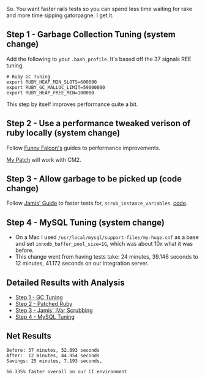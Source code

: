 So.  You want faster rails tests so you can spend less time waiting for rake and more time sipping gatorpagne.  I get it.

Step 1 - Garbage Collection Tuning (system change)
-------

Add the following to your `.bash_profile`.  It's based off the 37 signals REE tuning.  

```
# Ruby GC Tuning
export RUBY_HEAP_MIN_SLOTS=600000
export RUBY_GC_MALLOC_LIMIT=59000000
export RUBY_HEAP_FREE_MIN=100000
```

This step by itself improves performance quite a bit.

Step 2 - Use a performance tweaked verison of ruby locally (system change)
-----

Follow [Funny Falcon's](https://gist.github.com/funny-falcon/4755042) guides to performance improvements.

[My Patch](https://gist.github.com/kenmazaika/4963702) will work with CM2.


Step 3 - Allow garbage to be picked up (code change)
------

Follow [Jamis' Guide](http://37signals.com/svn/posts/2742-the-road-to-faster-tests) to faster tests for, `scrub_instance_variables`.  [code](https://github.com/where/campaign_manager/commit/d42a055f8cef426a57216767c25eabff4470b62a).

Step 4 - MySQL Tuning (system change)
-------

* On a Mac I used `/usr/local/mysql/support-files/my-huge.cnf` as a base and set `innodb_buffer_pool_size=1G`, which was about 10x what it was before.
* This change went from having tests take: 24 minutes, 39.146 seconds to 12 minutes, 41.172 seconds on our integration server.



Detailed Results with Analysis
-----

* [Step 1 - GC Tuning](http://mazaika.io/gc-tuned)
* [Step 2 - Patched Ruby](http://mazaika.io/patched-ruby)
* [Step 3 - Jamis' IVar Scrubbing](http://mazaika.io/jamis)
* [Step 4 - MySQL Tuning](http://mazaika.io/mysql)

Net Results
----------

```
Before: 37 minutes, 52.093 seconds
After:  12 minutes, 44.954 seconds
Savings: 25 minutes, 7.193 seconds, 

66.335% faster overall on our CI environment
```
